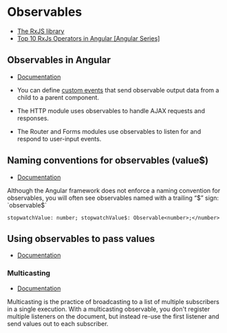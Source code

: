 # Observables

- [The RxJS library](https://angular.io/guide/rx-library)
- [Top 10 RxJs Operators in Angular [Angular Series]](https://www.youtube.com/watch?v=5TnWFaI49aw)

## Observables in Angular

- [Documentation](https://angular.io/guide/observables-in-angular)

- You can define [custom events](https://angular.io/guide/event-binding#custom-events-with-eventemitter) that send observable output data from a child to a parent component.
- The HTTP module uses observables to handle AJAX requests and responses.
- The Router and Forms modules use observables to listen for and respond to user-input events.

## Naming conventions for observables (value$)

- [Documentation](https://angular.io/guide/rx-library#naming-conventions-for-observables)

Although the Angular framework does not enforce a naming convention for observables, you will often see observables named with a trailing “$” sign: `observable$`

```angular
stopwatchValue: number; stopwatchValue$: Observable<number>;</number>
```

## Using observables to pass values

- [Documentation](https://angular.io/guide/observables)

### Multicasting

- [Documentation](https://angular.io/guide/observables#multicasting)

Multicasting is the practice of broadcasting to a list of multiple subscribers in a single execution. With a multicasting observable, you don't register multiple listeners on the document, but instead re-use the first listener and send values out to each subscriber.
